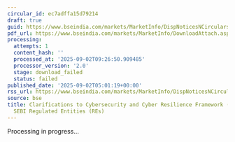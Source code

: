 ```yaml
---
circular_id: ec7adffa15d79214
draft: true
guid: https://www.bseindia.com/markets/MarketInfo/DispNoticesNCirculars.aspx?Noticeid={73E053D1-75B5-4727-AE50-69198C6F4757}&noticeno=20250902-4&dt=09/02/2025&icount=4&totcount=10&flag=0
pdf_url: https://www.bseindia.com/markets/MarketInfo/DownloadAttach.aspx?id=20250902-4&attachedId=
processing:
  attempts: 1
  content_hash: ''
  processed_at: '2025-09-02T09:26:50.909485'
  processor_version: '2.0'
  stage: download_failed
  status: failed
published_date: '2025-09-02T05:01:19+00:00'
rss_url: https://www.bseindia.com/markets/MarketInfo/DispNoticesNCirculars.aspx?Noticeid={73E053D1-75B5-4727-AE50-69198C6F4757}&noticeno=20250902-4&dt=09/02/2025&icount=4&totcount=10&flag=0
source: bse
title: Clarifications to Cybersecurity and Cyber Resilience Framework (CSCRF) for
  SEBI Regulated Entities (REs)
---
```


Processing in progress...